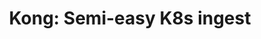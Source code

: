 ---
title: "Kong: Semi-easy K8s ingest "
excerpt: "AKS is the best option for anything that doesn’t have its L7 networking already handled. Kong should be used for everything else."
article:
  link: 'github.com/Kong/kong'
---